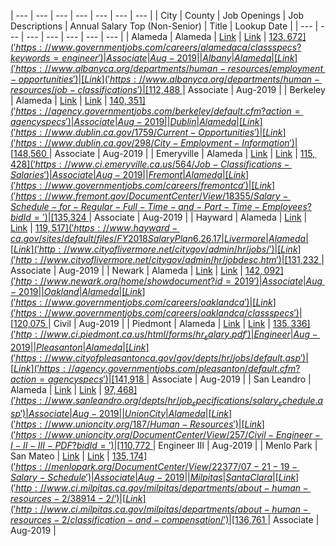 | --- | --- | --- | --- | --- | --- | --- |
| City | County | Job Openings | Job Descriptions | Annual Salary Top (Non-Senior) | Title | Lookup Date |
| --- | --- | --- | --- | --- | --- | --- |
| Alameda | Alameda | [Link]('https://www.governmentjobs.com/careers/alamedaca') | [Link]('https://www.governmentjobs.com/careers/alamedaca/classspecs') | [$123,672 ]('https://www.governmentjobs.com/careers/alamedaca/classspecs?keywords=engineer') | Associate | Aug-2019 |
| Albany | Alameda | [Link]('https://www.albanyca.org/departments/human-resources/employment-opportunities') | [Link]('https://www.albanyca.org/departments/human-resources/job-classifications') | [$112,488 ]('https://www.albanyca.org/departments/human-resources/job-classifications') | Associate | Aug-2019 |
| Berkeley | Alameda | [Link]('https://agency.governmentjobs.com/berkeley/default.cfm') | [Link]('https://agency.governmentjobs.com/berkeley/default.cfm?action=agencyspecs') | [$140,351 ]('https://agency.governmentjobs.com/berkeley/default.cfm?action=agencyspecs') | Associate | Aug-2019 |
| Dublin | Alameda | [Link]('https://www.dublin.ca.gov/1759/Current-Opportunities') | [Link]('https://www.dublin.ca.gov/298/City-Employment-Information') | [$148,560 ]('https://www.dublin.ca.gov/DocumentCenter/View/555/Full-Time-Salary-Resolution?bidId=') | Associate | Aug-2019 |
| Emeryville | Alameda | [Link]('https://www.governmentjobs.com/careers/emeryville') | [Link]('https://www.ci.emeryville.ca.us/564/Job-Classifications-Salaries') | [$115,428 ]('https://www.ci.emeryville.ca.us/564/Job-Classifications-Salaries') | Associate | Aug-2019 |
| Fremont | Alameda | [Link]('https://www.governmentjobs.com/careers/fremontca') | [Link]('https://www.fremont.gov/DocumentCenter/View/18355/Salary-Schedule-for-Regular-Full-Time-and-Part-Time-Employees?bidId=') | [$135,324 ]('https://www.fremont.gov/DocumentCenter/View/18355/Salary-Schedule-for-Regular-Full-Time-and-Part-Time-Employees?bidId=') | Associate | Aug-2019 |
| Hayward | Alameda | [Link]('https://www.governmentjobs.com/careers/haywardca') | [Link]('https://www.hayward-ca.gov/your-government/departments/human-resources/job-descriptions-salaries') | [$119,517]('https://www.hayward-ca.gov/sites/default/files/FY 2018 Salary Plan 6.26.17 %28approved%29.pdf') | Associate | Aug-2019 |
| Livermore | Alameda | [Link]('http://www.cityoflivermore.net/citygov/admin/hr/jobs/') | [Link]('http://www.cityoflivermore.net/citygov/admin/hr/jobdesc.htm') | [$131,232 ]('http://www.cityoflivermore.net/citygov/admin/hr/jobdesc.htm') | Associate | Aug-2019 |
| Newark | Alameda | [Link]('http://www.newark.org/departments/human-resources/employment-opportunities') | [Link]('http://www.newark.org/departments/human-resources/mou-s-salary-schedules-class-specs-benefits') | [$142,092 ]('http://www.newark.org/home/showdocument?id=2019') | Associate | Aug-2019 |
| Oakland | Alameda | [Link]('https://www.governmentjobs.com/careers/oaklandca') | [Link]('https://www.governmentjobs.com/careers/oaklandca/classspecs') | [$120,075 ]('https://www.governmentjobs.com/careers/oaklandca/classspecs') | Civil | Aug-2019 |
| Piedmont | Alameda | [Link]('https://www.calopps.org/city-of-piedmont') | [Link]('http://www.ci.piedmont.ca.us/hr/') | [$135,336 ]('http://www.ci.piedmont.ca.us/html/forms/hr_salary.pdf') | Engineer | Aug-2019 |
| Pleasanton | Alameda | [Link]('https://www.cityofpleasantonca.gov/gov/depts/hr/jobs/default.asp') | [Link]('https://agency.governmentjobs.com/pleasanton/default.cfm?action=agencyspecs') | [$141,918 ]('https://www.cityofpleasantonca.gov/civicax/filebank/blobdload.aspx?BlobID=25519') | Associate | Aug-2019 |
| San Leandro | Alameda | [Link]('https://www.sanleandro.org/depts/hr/employment_opportunities/currempopps.asp') | [Link]('https://www.sanleandro.org/depts/hr/jb.asp') | [$97,468 ]('https://www.sanleandro.org/depts/hr/job_specifications/salary_schedule.asp') | Associate | Aug-2019 |
| Union City | Alameda | [Link]('https://www.unioncity.org/187/Human-Resources') | [Link]('https://www.unioncity.org/DocumentCenter/View/257/Civil-Engineer-I-II-III-PDF?bidId=') | [$110,772 ]('https://www.unioncity.org/DocumentCenter/View/1766/Salary-Compensation-Plan-FY2019-20-Eff-7-1-19') | Engineer III | Aug-2019 |
| Menlo Park | San Mateo | [Link]('https://www.menlopark.org/Jobs.aspx') | [Link]('https://www.menlopark.org/1155/Job-classifications') | [$135,174 ]('https://menlopark.org/DocumentCenter/View/22377/07-21-19-Salary-Schedule') | Associate | Aug-2019 |
| Milpitas | Santa Clara | [Link]('http://www.ci.milpitas.ca.gov/milpitas/departments/about-human-resources-2/38914-2/') | [Link]('http://www.ci.milpitas.ca.gov/milpitas/departments/about-human-resources-2/classification-and-compensation/') | [$136,761 ]('http://www.ci.milpitas.ca.gov/wp-content/uploads/2019/07/All-Classifications-07-07-19-REV.pdf') | Associate | Aug-2019 |